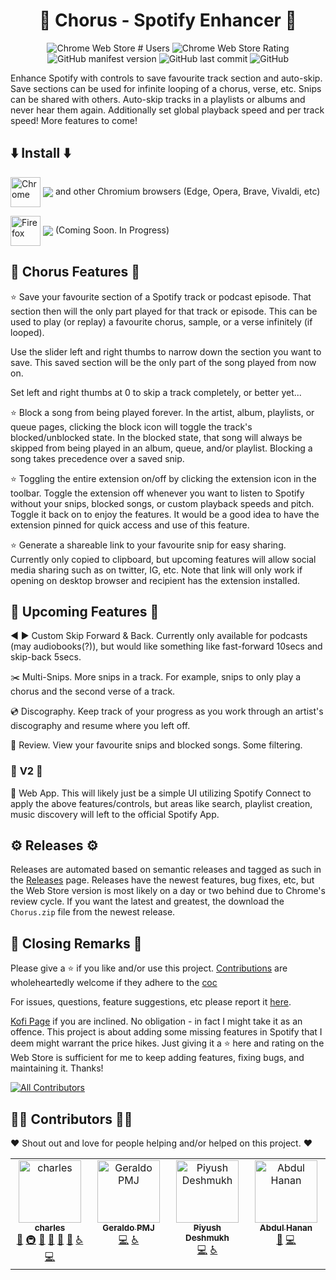 <h1 align="center">💃 Chorus - Spotify Enhancer 💃</h1>

<p align="center">
  <img alt="Chrome Web Store # Users" src="https://img.shields.io/chrome-web-store/users/jfnjmnapkhdbaidedlbdcmhiphfjljcd?label=Chrome%20users">
  <img alt="Chrome Web Store Rating" src="https://img.shields.io/chrome-web-store/rating/jfnjmnapkhdbaidedlbdcmhiphfjljcd">
  <!-- 
    <img alt="Mozilla Add-on" src="https://img.shields.io/amo/users/chorus-spotify-enchancer?label=Firefox%20users">
    <img alt="Mozilla Add-on" src="https://img.shields.io/amo/rating/chorus-spotify-enchancer">
  -->
  <img alt="GitHub manifest version" src="https://img.shields.io/github/manifest-json/v/cdrani/chorus?filename=firefox%2Fmanifest.json">
  <img alt="GitHub last commit" src="https://img.shields.io/github/last-commit/cdrani/chorus">
  <img alt="GitHub" src="https://img.shields.io/github/license/cdrani/chorus">
<p/>

Enhance Spotify with controls to save favourite track section and auto-skip. Save sections can be used for infinite looping of a chorus, verse, etc. Snips can be shared with others. Auto-skip tracks in a playlists or albums and never hear them again. Additionally set global playback speed and per track speed! More features to come!


## ⬇️ **Install** ⬇️

[link-chrome]: https://chrome.google.com/webstore/detail/cdrani/jfnjmnapkhdbaidedlbdcmhiphfjljcd 'Version published on Chrome Web Store'
[<img src="https://raw.githubusercontent.com/alrra/browser-logos/90fdf03c/src/chrome/chrome.svg" width="48" alt="Chrome" valign="middle">][link-chrome] [<img valign="middle" src="https://img.shields.io/chrome-web-store/v/jfnjmnapkhdbaidedlbdcmhiphfjljcd.svg?label=%20">][link-chrome] and other Chromium browsers (Edge, Opera, Brave, Vivaldi, etc)


[link-firefox]: https://addons.mozilla.org/firefox/addon/chorus-spotify-enhancer/ 'Version published on Mozilla Add-ons'
[<img src="https://raw.githubusercontent.com/alrra/browser-logos/90fdf03c/src/firefox/firefox.svg" width="48" alt="Firefox" valign="middle">][link-firefox] [<img valign="middle" src="https://img.shields.io/amo/v/chorus-spotify-enhancer-.svg?label=%20">][link-firefox] (Coming Soon. In Progress)



## **🎉 Chorus Features 🎉**

⭐ Save your favourite section of a Spotify track or podcast episode. That section then will the only part played for that track or episode. This can be used to play (or replay) a favourite chorus, sample, or a verse infinitely (if looped).

Use the slider left and right thumbs to narrow down the section you want to save. This saved section will be the only part of the song played from now on.

Set left and right thumbs at 0 to skip a track completely, or better yet...

⭐ Block a song from being played forever. In the artist, album, playlists, or queue pages, clicking the block icon will toggle the track's blocked/unblocked state. In the blocked state, that song will always be skipped from being played in an album, queue, and/or playlist. Blocking a song takes precedence over a saved snip.

⭐ Toggling the entire extension on/off by clicking the extension icon in the toolbar. Toggle the extension off whenever you want to listen to Spotify without your snips, blocked songs, or custom playback speeds and pitch. Toggle it back on to enjoy the features. It would be a good idea to have the extension pinned for quick access and use of this feature.

⭐ Generate a shareable link to your favourite snip for easy sharing. Currently only copied to clipboard, but upcoming features will allow social media sharing such as on twitter, IG, etc. Note that link will only work if opening on desktop browser and recipient has the extension installed.

## 📆 **Upcoming Features** 📆

◀ ▶️ Custom Skip Forward & Back. Currently only available for podcasts (may audiobooks(?)), but would like something like fast-forward 10secs and skip-back 5secs.

✂️ Multi-Snips. More snips in a track. For example, snips to only play a chorus and the second verse of a track.

💿 Discography. Keep track of your progress as you work through an artist's discography and resume where you left off.

📓 Review. View your favourite snips and blocked songs. Some filtering.


### 🎀 **V2** 🎀

📱 Web App. This will likely just be a simple UI utilizing Spotify Connect to apply the above features/controls, but areas like search, playlist creation, music discovery will left to the official Spotify App.


## ⚙️ **Releases** ⚙️

Releases are automated based on semantic releases and tagged as such in the [Releases](https://github.com/cdrani/chorus/releases) page. Releases have the newest features, bug fixes, etc, but the Web Store version is most likely on a day or two behind due to Chrome's review cycle. If you want the latest and greatest, the download the `Chorus.zip` file from the newest release.



## 👋 **Closing Remarks** 👋

Please give a ⭐ if you like and/or use this project. [Contributions](./contributing.md) are wholeheartedly welcome if they adhere to the [coc](./code_of_conduct.md)

For issues, questions, feature suggestions, etc please report it [here](https://github.com/cdrani/chorus/issues/new/choose).

[Kofi Page](https://ko-fi.com/cdrani) if you are inclined. No obligation - in fact I might take it as an offence. This project is about adding some missing features in Spotify that I deem might warrant the price hikes. Just giving it a :star: here and rating on the Web Store is sufficient for me to keep adding features, fixing bugs, and maintaining it. Thanks!


<!-- ALL-CONTRIBUTORS-BADGE:START - Do not remove or modify this section -->
[![All Contributors](https://img.shields.io/badge/all_contributors-4-orange.svg?style=flat-square)](#contributors-)
<!-- ALL-CONTRIBUTORS-BADGE:END -->


## 👷‍♀️ **Contributors** 👷‍♂️

:heart: Shout out and love for people helping and/or helped on this project. :heart:

<!-- ALL-CONTRIBUTORS-LIST:START - Do not remove or modify this section -->
<!-- prettier-ignore-start -->
<!-- markdownlint-disable -->
<table>
  <tbody>
    <tr>
      <td align="center" valign="top" width="14.28%"><a href="http://cdrani.dev"><img src="https://avatars.githubusercontent.com/u/18746599?v=4?s=100" width="100px;" alt="charles"/><br /><sub><b>charles</b></sub></a><br /><a href="#ideas-cdrani" title="Ideas, Planning, & Feedback">🤔</a> <a href="#infra-cdrani" title="Infrastructure (Hosting, Build-Tools, etc)">🚇</a> <a href="#design-cdrani" title="Design">🎨</a> <a href="https://github.com/cdrani/chorus/pulls?q=is%3Apr+reviewed-by%3Acdrani" title="Reviewed Pull Requests">👀</a> <a href="https://github.com/cdrani/chorus/issues?q=author%3Acdrani" title="Bug reports">🐛</a> <a href="https://github.com/cdrani/chorus/commits?author=cdrani" title="Documentation">📖</a> <a href="#a11y-cdrani" title="Accessibility">️️️️♿️</a> <a href="https://github.com/cdrani/chorus/commits?author=cdrani" title="Code">💻</a></td>
      <td align="center" valign="top" width="14.28%"><a href="https://github.com/geraldopmj"><img src="https://avatars.githubusercontent.com/u/81118137?v=4?s=100" width="100px;" alt="Geraldo PMJ"/><br /><sub><b>Geraldo PMJ</b></sub></a><br /><a href="https://github.com/cdrani/chorus/commits?author=geraldopmj" title="Code">💻</a> <a href="#a11y-geraldopmj" title="Accessibility">️️️️♿️</a></td>
      <td align="center" valign="top" width="14.28%"><a href="https://github.com/Piyush-Deshmukh"><img src="https://avatars.githubusercontent.com/u/99667276?v=4?s=100" width="100px;" alt="Piyush Deshmukh"/><br /><sub><b>Piyush Deshmukh</b></sub></a><br /><a href="https://github.com/cdrani/chorus/commits?author=Piyush-Deshmukh" title="Code">💻</a> <a href="#a11y-Piyush-Deshmukh" title="Accessibility">️️️️♿️</a></td>
      <td align="center" valign="top" width="14.28%"><a href="http://ahmohil.github.io/portfolio"><img src="https://avatars.githubusercontent.com/u/53046043?v=4?s=100" width="100px;" alt="Abdul Hanan"/><br /><sub><b>Abdul Hanan</b></sub></a><br /><a href="#design-ahmohil" title="Design">🎨</a> <a href="https://github.com/cdrani/chorus/commits?author=ahmohil" title="Code">💻</a></td>
    </tr>
  </tbody>
</table>

<!-- markdownlint-restore -->
<!-- prettier-ignore-end -->

<!-- ALL-CONTRIBUTORS-LIST:END -->
<!-- prettier-ignore-start -->
<!-- markdownlint-disable -->

<!-- markdownlint-restore -->
<!-- prettier-ignore-end -->

<!-- ALL-CONTRIBUTORS-LIST:END -->
